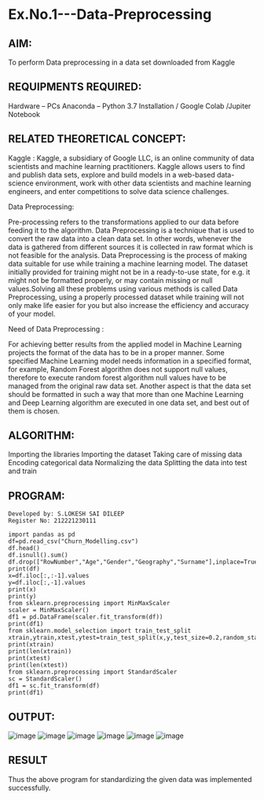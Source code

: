 # Ex.No.1---Data-Preprocessing
## AIM:

To perform Data preprocessing in a data set downloaded from Kaggle

## REQUIPMENTS REQUIRED:
Hardware – PCs
Anaconda – Python 3.7 Installation / Google Colab /Jupiter Notebook

## RELATED THEORETICAL CONCEPT:

Kaggle :
Kaggle, a subsidiary of Google LLC, is an online community of data scientists and machine learning practitioners. Kaggle allows users to find and publish data sets, explore and build models in a web-based data-science environment, work with other data scientists and machine learning engineers, and enter competitions to solve data science challenges.

Data Preprocessing:

Pre-processing refers to the transformations applied to our data before feeding it to the algorithm. Data Preprocessing is a technique that is used to convert the raw data into a clean data set. In other words, whenever the data is gathered from different sources it is collected in raw format which is not feasible for the analysis.
Data Preprocessing is the process of making data suitable for use while training a machine learning model. The dataset initially provided for training might not be in a ready-to-use state, for e.g. it might not be formatted properly, or may contain missing or null values.Solving all these problems using various methods is called Data Preprocessing, using a properly processed dataset while training will not only make life easier for you but also increase the efficiency and accuracy of your model.

Need of Data Preprocessing :

For achieving better results from the applied model in Machine Learning projects the format of the data has to be in a proper manner. Some specified Machine Learning model needs information in a specified format, for example, Random Forest algorithm does not support null values, therefore to execute random forest algorithm null values have to be managed from the original raw data set.
Another aspect is that the data set should be formatted in such a way that more than one Machine Learning and Deep Learning algorithm are executed in one data set, and best out of them is chosen.


## ALGORITHM:
Importing the libraries
Importing the dataset
Taking care of missing data
Encoding categorical data
Normalizing the data
Splitting the data into test and train

## PROGRAM:
```
Developed by: S.LOKESH SAI DILEEP
Register No: 212221230111
```
```
import pandas as pd
df=pd.read_csv("Churn_Modelling.csv")
df.head()
df.isnull().sum()
df.drop(["RowNumber","Age","Gender","Geography","Surname"],inplace=True,axis=1)
print(df)
x=df.iloc[:,:-1].values
y=df.iloc[:,-1].values
print(x)
print(y)
from sklearn.preprocessing import MinMaxScaler
scaler = MinMaxScaler()
df1 = pd.DataFrame(scaler.fit_transform(df))
print(df1)
from sklearn.model_selection import train_test_split
xtrain,ytrain,xtest,ytest=train_test_split(x,y,test_size=0.2,random_state=2)
print(xtrain)
print(len(xtrain))
print(xtest)
print(len(xtest))
from sklearn.preprocessing import StandardScaler
sc = StandardScaler()
df1 = sc.fit_transform(df)
print(df1)
```
## OUTPUT:
![image](https://user-images.githubusercontent.com/94175324/226857568-9b2197d5-4a4b-4eb9-9edd-b98b0b545a68.png)
![image](https://user-images.githubusercontent.com/94175324/226857713-2d34e88e-21dc-4d21-87db-5b3ea07e0caf.png)
![image](https://user-images.githubusercontent.com/94175324/226857842-2fb7e099-a852-4874-9820-062c07f94a6b.png)
![image](https://user-images.githubusercontent.com/94175324/226857945-62801e50-088e-4b92-9d67-867f8d767049.png)
![image](https://user-images.githubusercontent.com/94175324/226858046-7c4c35aa-c011-4ccc-9468-839b53bfab47.png)
![image](https://user-images.githubusercontent.com/94175324/226858140-a7f63838-d0e0-45cb-9e79-373b55c070bc.png)

## RESULT
Thus the above program for standardizing the given data was implemented successfully.
